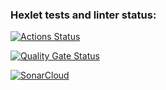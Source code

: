 ### Hexlet tests and linter status:
[![Actions Status](https://github.com/mashizinga/frontend-project-46/actions/workflows/hexlet-check.yml/badge.svg)](https://github.com/mashizinga/frontend-project-46/actions)

[![Quality Gate Status](https://sonarcloud.io/api/project_badges/measure?project=mashizinga_frontend-project-46&metric=alert_status)](https://sonarcloud.io/summary/new_code?id=mashizinga_frontend-project-46)

[![SonarCloud](https://github.com/mashizinga/frontend-project-46/actions/workflows/build.yml/badge.svg)](https://github.com/mashizinga/frontend-project-46/actions/workflows/build.yml)